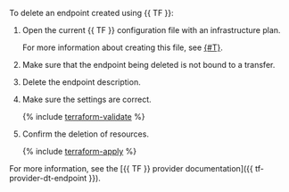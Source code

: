 To delete an endpoint created using {{ TF }}:

1. Open the current {{ TF }} configuration file with an infrastructure plan.

   For more information about creating this file, see [{#T}](../../data-transfer/operations/endpoint/index.md#create).

1. Make sure that the endpoint being deleted is not bound to a transfer.
1. Delete the endpoint description.
1. Make sure the settings are correct.

   {% include [terraform-validate](../../_includes/mdb/terraform/validate.md) %}

1. Confirm the deletion of resources.

   {% include [terraform-apply](../../_includes/mdb/terraform/apply.md) %}

For more information, see the [{{ TF }} provider documentation]({{ tf-provider-dt-endpoint }}).
